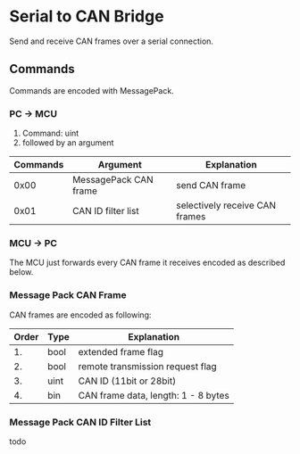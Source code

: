 # Serial to CAN Bridge

Send and receive CAN frames over a serial connection.

## Commands
Commands are encoded with MessagePack.

### PC -> MCU

1. Command: uint
2. followed by an argument

Commands | Argument              | Explanation
-------- | --------------------- | ------------------------------
0x00     | MessagePack CAN frame | send CAN frame
0x01     | CAN ID filter list    | selectively receive CAN frames

### MCU -> PC

The MCU just forwards every CAN frame it receives encoded as described below.

### Message Pack CAN Frame

CAN frames are encoded as following:

Order | Type | Explanation
----- | ---- | -----------------------------------
1.    | bool | extended frame flag
2.    | bool | remote transmission request flag
3.    | uint | CAN ID (11bit or 28bit)
4.    | bin  | CAN frame data, length: 1 - 8 bytes

### Message Pack CAN ID Filter List

todo
